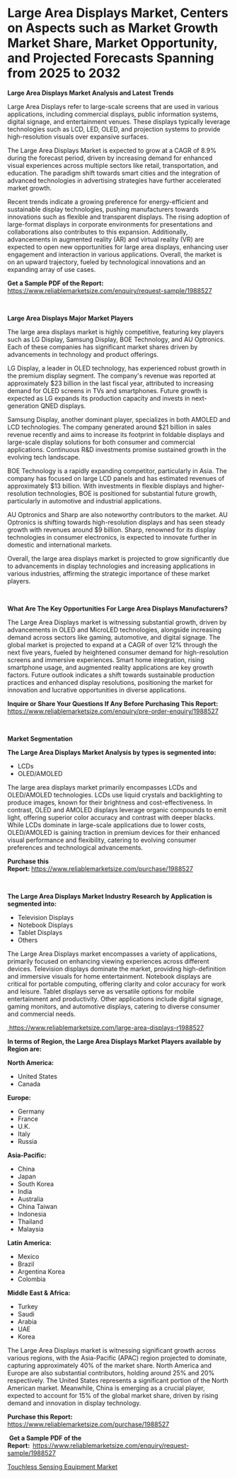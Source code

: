 <p><h1>Large Area Displays Market, Centers on Aspects such as Market Growth Market Share, Market Opportunity, and Projected Forecasts Spanning from 2025 to 2032</h1></p><p><strong>Large Area Displays Market Analysis and Latest Trends</strong></p>
<p><p>Large Area Displays refer to large-scale screens that are used in various applications, including commercial displays, public information systems, digital signage, and entertainment venues. These displays typically leverage technologies such as LCD, LED, OLED, and projection systems to provide high-resolution visuals over expansive surfaces. </p><p>The Large Area Displays Market is expected to grow at a CAGR of 8.9% during the forecast period, driven by increasing demand for enhanced visual experiences across multiple sectors like retail, transportation, and education. The paradigm shift towards smart cities and the integration of advanced technologies in advertising strategies have further accelerated market growth. </p><p>Recent trends indicate a growing preference for energy-efficient and sustainable display technologies, pushing manufacturers towards innovations such as flexible and transparent displays. The rising adoption of large-format displays in corporate environments for presentations and collaborations also contributes to this expansion. Additionally, advancements in augmented reality (AR) and virtual reality (VR) are expected to open new opportunities for large area displays, enhancing user engagement and interaction in various applications. Overall, the market is on an upward trajectory, fueled by technological innovations and an expanding array of use cases.</p></p>
<p><strong>Get a Sample PDF of the Report:&nbsp;</strong> <a href="https://www.reliablemarketsize.com/enquiry/request-sample/1988527?utm_campaign=2289&utm_medium=2&utm_source=Github&utm_content=ia&utm_term=13022025&utm_id=large-area-displays">https://www.reliablemarketsize.com/enquiry/request-sample/1988527</a></p>
<p>&nbsp;</p>
<p><strong>Large Area Displays Major Market Players</strong></p>
<p><p>The large area displays market is highly competitive, featuring key players such as LG Display, Samsung Display, BOE Technology, and AU Optronics. Each of these companies has significant market shares driven by advancements in technology and product offerings.</p><p>LG Display, a leader in OLED technology, has experienced robust growth in the premium display segment. The company's revenue was reported at approximately $23 billion in the last fiscal year, attributed to increasing demand for OLED screens in TVs and smartphones. Future growth is expected as LG expands its production capacity and invests in next-generation QNED displays.</p><p>Samsung Display, another dominant player, specializes in both AMOLED and LCD technologies. The company generated around $21 billion in sales revenue recently and aims to increase its footprint in foldable displays and large-scale display solutions for both consumer and commercial applications. Continuous R&D investments promise sustained growth in the evolving tech landscape.</p><p>BOE Technology is a rapidly expanding competitor, particularly in Asia. The company has focused on large LCD panels and has estimated revenues of approximately $13 billion. With investments in flexible displays and higher-resolution technologies, BOE is positioned for substantial future growth, particularly in automotive and industrial applications.</p><p>AU Optronics and Sharp are also noteworthy contributors to the market. AU Optronics is shifting towards high-resolution displays and has seen steady growth with revenues around $9 billion. Sharp, renowned for its display technologies in consumer electronics, is expected to innovate further in domestic and international markets.</p><p>Overall, the large area displays market is projected to grow significantly due to advancements in display technologies and increasing applications in various industries, affirming the strategic importance of these market players.</p></p>
<p>&nbsp;</p>
<p><strong>What Are The Key Opportunities For Large Area Displays Manufacturers?</strong></p>
<p><p>The Large Area Displays market is witnessing substantial growth, driven by advancements in OLED and MicroLED technologies, alongside increasing demand across sectors like gaming, automotive, and digital signage. The global market is projected to expand at a CAGR of over 12% through the next five years, fueled by heightened consumer demand for high-resolution screens and immersive experiences. Smart home integration, rising smartphone usage, and augmented reality applications are key growth factors. Future outlook indicates a shift towards sustainable production practices and enhanced display resolutions, positioning the market for innovation and lucrative opportunities in diverse applications.</p></p>
<p><strong>Inquire or Share Your Questions If Any Before Purchasing This Report:</strong> <a href="https://www.reliablemarketsize.com/enquiry/pre-order-enquiry/1988527?utm_campaign=2289&utm_medium=2&utm_source=Github&utm_content=ia&utm_term=13022025&utm_id=large-area-displays">https://www.reliablemarketsize.com/enquiry/pre-order-enquiry/1988527</a></p>
<p>&nbsp;</p>
<p><strong>Market Segmentation</strong></p>
<p><strong>The Large Area Displays Market Analysis by types is segmented into:</strong></p>
<p><ul><li>LCDs</li><li>OLED/AMOLED</li></ul></p>
<p><p>The large area displays market primarily encompasses LCDs and OLED/AMOLED technologies. LCDs use liquid crystals and backlighting to produce images, known for their brightness and cost-effectiveness. In contrast, OLED and AMOLED displays leverage organic compounds to emit light, offering superior color accuracy and contrast with deeper blacks. While LCDs dominate in large-scale applications due to lower costs, OLED/AMOLED is gaining traction in premium devices for their enhanced visual performance and flexibility, catering to evolving consumer preferences and technological advancements.</p></p>
<p><strong>Purchase this Report:&nbsp;</strong><a href="https://www.reliablemarketsize.com/purchase/1988527?utm_campaign=2289&utm_medium=2&utm_source=Github&utm_content=ia&utm_term=13022025&utm_id=large-area-displays">https://www.reliablemarketsize.com/purchase/1988527</a></p>
<p>&nbsp;</p>
<p><strong>The Large Area Displays Market Industry Research by Application is segmented into:</strong></p>
<p><ul><li>Television Displays</li><li>Notebook Displays</li><li>Tablet Displays</li><li>Others</li></ul></p>
<p><p>The Large Area Displays market encompasses a variety of applications, primarily focused on enhancing viewing experiences across different devices. Television displays dominate the market, providing high-definition and immersive visuals for home entertainment. Notebook displays are critical for portable computing, offering clarity and color accuracy for work and leisure. Tablet displays serve as versatile options for mobile entertainment and productivity. Other applications include digital signage, gaming monitors, and automotive displays, catering to diverse consumer and commercial needs.</p></p>
<p><a href="https://www.reliablemarketsize.com/large-area-displays-r1988527?utm_campaign=2289&utm_medium=2&utm_source=Github&utm_content=ia&utm_term=13022025&utm_id=large-area-displays">&nbsp;https://www.reliablemarketsize.com/large-area-displays-r1988527</a></p>
<p><strong>In terms of Region, the Large Area Displays Market Players available by Region are:</strong></p>
<p>
    <p> <strong> North America: </strong>
        <ul>
            <li>United States</li>
            <li>Canada</li>
        </ul>
        </p> 
    <p> <strong> Europe: </strong>
        <ul>
            <li>Germany</li>
            <li>France</li>
            <li>U.K.</li>
            <li>Italy</li>
            <li>Russia</li>
        </ul>
        </p> 
    <p> <strong> Asia-Pacific: </strong>
        <ul>
            <li>China</li>
            <li>Japan</li>
            <li>South Korea</li>
            <li>India</li>
            <li>Australia</li>
            <li>China Taiwan</li>
            <li>Indonesia</li>
            <li>Thailand</li>
            <li>Malaysia</li>
        </ul>
        </p> 
    <p> <strong> Latin America: </strong>
        <ul>
            <li>Mexico</li>
            <li>Brazil</li>
            <li>Argentina Korea</li>
            <li>Colombia</li>
        </ul>
        </p> 
    <p> <strong> Middle East & Africa: </strong>
        <ul>
            <li>Turkey</li>
            <li>Saudi</li>
            <li>Arabia</li>
            <li>UAE</li>
            <li>Korea</li>
        </ul>
    </p>
    </p>
<p><p>The Large Area Displays market is witnessing significant growth across various regions, with the Asia-Pacific (APAC) region projected to dominate, capturing approximately 40% of the market share. North America and Europe are also substantial contributors, holding around 25% and 20% respectively. The United States represents a significant portion of the North American market. Meanwhile, China is emerging as a crucial player, expected to account for 15% of the global market share, driven by rising demand and innovation in display technology.</p></p>
<p><strong>Purchase this Report: </strong><a href="https://www.reliablemarketsize.com/purchase/1988527?utm_campaign=2289&utm_medium=2&utm_source=Github&utm_content=ia&utm_term=13022025&utm_id=large-area-displays">https://www.reliablemarketsize.com/purchase/1988527</a></p>
<p>&nbsp;<strong>Get a Sample PDF of the Report:&nbsp;&nbsp;</strong><a href="https://www.reliablemarketsize.com/enquiry/request-sample/1988527?utm_campaign=2289&utm_medium=2&utm_source=Github&utm_content=ia&utm_term=13022025&utm_id=large-area-displays">https://www.reliablemarketsize.com/enquiry/request-sample/1988527</a></p>
<p><strong></strong></p>
<p><p><a href="https://github.com/shirleenfraker87/Market-Research-Report-List-1/blob/main/touchless-sensing-equipment-market.md?utm_campaign=2289&utm_medium=2&utm_source=Github&utm_content=ia&utm_term=13022025&utm_id=large-area-displays">Touchless Sensing Equipment Market</a></p></p>